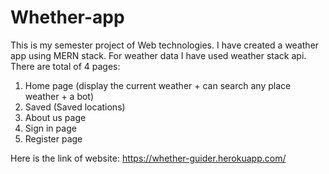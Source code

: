 # Whether-app

This is my semester project of Web technologies. 
I have created a weather app using MERN stack. 
For weather data I have used weather stack api.
There are total of 4 pages:
1. Home page (display the current weather + can search any place weather + a bot)
2. Saved (Saved locations)
3. About us page
4. Sign in page
5. Register page

Here is the link of website: https://whether-guider.herokuapp.com/
